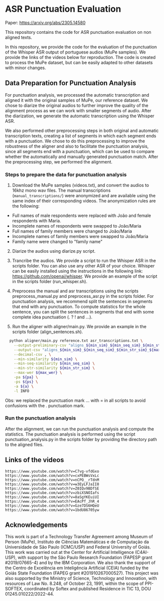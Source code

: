 # ASR Punctuation Evaluation

Paper: https://arxiv.org/abs/2305.14580

This repository contains the code for ASR punctuation evaluation on non aligned texts. 

In this repository, we provide the code for the evaluation of the punctuation of the Whisper ASR output of portuguese audios (MuPe samples). We provide the links of the videos below for reproduction. The code is created to process the MuPe dataset, but can be easily adapted to other datasets with minor changes.

## Data Preparation for Punctuation Analysis

For punctuation analysis, we processed the automatic transcription and aligned it with the original samples of MuPe, our reference dataset. We chose to diarize the original audios to further improve the quality of the alignment process as we can work with smaller segments of audio. After the diarization, we generate the automatic transcription using the Whisper ASR. 

We also performed other preprocessing steps in both original and automatic transcription texts, creating a list of segments in which each segment ends with a punctuation. We chose to do this preprocessing to improve the robustness of the aligner and also to facilitate the punctuation analysis, since all segments end with a punctuation, which can be used to compare whether the automatically and manually generated punctuation match. After the preprocessing step, we performed the alignment.

### Steps to prepare the data for punctuation analysis

1. Download the MuPe samples (videos.txt), and convert the audios to 16khz mono wav files. The manual transcriptions (`manual_transcriptions/`) were anonymized and are available using the same index of their corresponding videos. The anonymization rules are the following:
 - Full names of male respondents were replaced with João and female respondents with Maria.
 - Incomplete names of respondents were swapped to João/Maria
 - Full names of family members were changed to João/Maria
 - Incomplete names of family members were swapped to João/Maria
 - Family name were changed to "family name"

2. Diarize the audios using diarize.py script.

3. Trancribe the audios. We provide a script to run the Whisper ASR in the scripts folder. You can also use any other ASR of your choice. Whisper can be easily installed using the instructions in the following link: https://github.com/openai/whisper. We provide an example of the script in the scripts folder (run_whisper.sh).

4. Preprocess the manual and asr transcriptions using the scripts preprocess_manual.py and preprocess_asr.py in the scripts folder. For punctuation analysis, we recommend split the sentences in segments that end with any punctuation. To compute statistics for the whole sentence, you can split the sentences in segments that end with some complete idea punctuation (. ? ! and ...).

5. Run the aligner with aligner/main.py. We provide an example in the scripts folder (align_sentences.sh).

```bash
  python aligner/main.py reference.txt asr_transcriptions.txt \
    --output-preliminary-csv "aligns_${min_sim}_${min_seq_sim}_${min_str_sim}_${max_wer}_${pa}_${ps}_${a}/${tuple[0]}/prel.csv" \
    --output-csv "aligns_${min_sim}_${min_seq_sim}_${min_str_sim}_${max_wer}_${pa}_${ps}_${a}/${tuple[0]}/final.csv" \
    --decimal-csv , \
    --min-similarity ${min_sim} \
    --min-seq-similarity ${min_seq_sim} \
    --min-str-similarity ${min_str_sim} \
    --max-wer ${max_wer} \
    -pa ${pa} \
    -ps ${ps} \
    -a ${a} \
    -l INFO 
```

Obs: we replaced the punctuation mark ... with = in all scripts to avoid confusions with the . punctuation mark.

### Run the punctuation analysis

After the alignment, we can run the punctuation analysis and compute the statistics. The punctuation analysis is performed using the script punctuation_analysis.py in the scripts folder by providing the directory path to the aligned files.

## Links of the videos

```
https://www.youtube.com/watch?v=C7vg-vfdGxo
https://www.youtube.com/watch?v=cxPEBWsVxLc
https://www.youtube.com/watch?v=nCPO__rTdnM
https://www.youtube.com/watch?v=w3EyLFJaII8
https://www.youtube.com/watch?v=Z0IQv9BDfSE
https://www.youtube.com/watch?v=zbiXSNOIafs
https://www.youtube.com/watch?v=8aSgYKEuiUI
https://www.youtube.com/watch?v=EAcPf_JhR_4
https://www.youtube.com/watch?v=Gze7DS6HQeU
https://www.youtube.com/watch?v=1bdU86705yw
```

## Acknowledgements

This work is part of a Technology Transfer Agreement among Museum of Person (MuPe), Instituto de Ciências Matemáticas e de Computação da Universidade de São Paulo (ICMC/USP) and Federal University of Goiás. This
work was carried out at the Center for Artificial Intelligence (C4AI-USP), with support by the São Paulo Research Foundation (FAPESP grant #2019/07665-4) and by the IBM Corporation. We also thank the support of the Centro de Excelência em Inteligência Artificial (CEIA) funded by the Goiás State Foundation (FAPEG grant #201910267000527). This project was also supported by the Ministry of Science, Technology and Innovation, with resources of Law No. 8.248, of October 23, 1991, within the scope of PPI-SOFTEX, coordinated by Softex and published Residence in TIC 13, DOU 01245.010222/2022-44.
